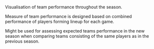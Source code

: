 Visualisation of team performance throughout the season.

Measure of team performance is designed based on combined performance of players forming lineup for each game.

Might be used for assessing expected teams performance in the new season when comparing teams consisting of the same players as in the previous season.
